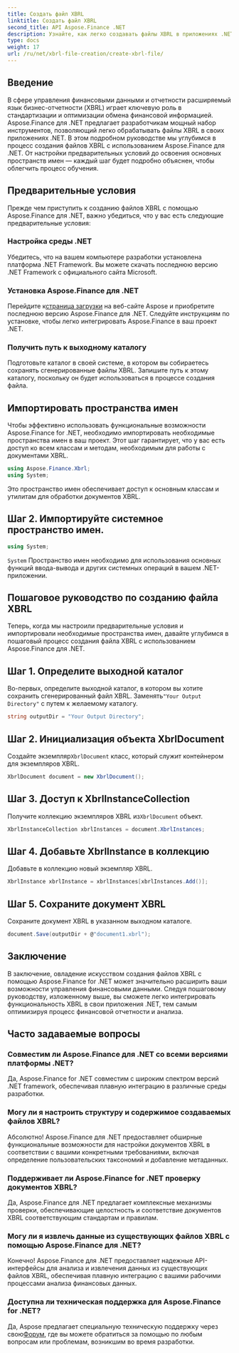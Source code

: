 ```yaml
---
title: Создать файл XBRL
linktitle: Создать файл XBRL
second_title: API Aspose.Finance .NET
description: Узнайте, как легко создавать файлы XBRL в приложениях .NET с помощью Aspose.Finance, оптимизируя процессы управления финансовыми данными и отчетности.
type: docs
weight: 17
url: /ru/net/xbrl-file-creation/create-xbrl-file/
---
```

## Введение
В сфере управления финансовыми данными и отчетности расширяемый язык бизнес-отчетности (XBRL) играет ключевую роль в стандартизации и оптимизации обмена финансовой информацией. Aspose.Finance для .NET предлагает разработчикам мощный набор инструментов, позволяющий легко обрабатывать файлы XBRL в своих приложениях .NET. В этом подробном руководстве мы углубимся в процесс создания файлов XBRL с использованием Aspose.Finance для .NET. От настройки предварительных условий до освоения основных пространств имен — каждый шаг будет подробно объяснен, чтобы облегчить процесс обучения.
## Предварительные условия
Прежде чем приступить к созданию файлов XBRL с помощью Aspose.Finance для .NET, важно убедиться, что у вас есть следующие предварительные условия:
### Настройка среды .NET
Убедитесь, что на вашем компьютере разработки установлена платформа .NET Framework. Вы можете скачать последнюю версию .NET Framework с официального сайта Microsoft.
### Установка Aspose.Finance для .NET
Перейдите к[страница загрузки](https://releases.aspose.com/finance/net/) на веб-сайте Aspose и приобретите последнюю версию Aspose.Finance для .NET. Следуйте инструкциям по установке, чтобы легко интегрировать Aspose.Finance в ваш проект .NET.
### Получить путь к выходному каталогу
Подготовьте каталог в своей системе, в котором вы собираетесь сохранять сгенерированные файлы XBRL. Запишите путь к этому каталогу, поскольку он будет использоваться в процессе создания файла.
## Импортировать пространства имен
Чтобы эффективно использовать функциональные возможности Aspose.Finance for .NET, необходимо импортировать необходимые пространства имен в ваш проект. Этот шаг гарантирует, что у вас есть доступ ко всем классам и методам, необходимым для работы с документами XBRL.
```csharp
using Aspose.Finance.Xbrl;
using System;
```
Это пространство имен обеспечивает доступ к основным классам и утилитам для обработки документов XBRL.
## Шаг 2. Импортируйте системное пространство имен.
```csharp
using System;
```
`System` Пространство имен необходимо для использования основных функций ввода-вывода и других системных операций в вашем .NET-приложении.
## Пошаговое руководство по созданию файла XBRL
Теперь, когда мы настроили предварительные условия и импортировали необходимые пространства имен, давайте углубимся в пошаговый процесс создания файла XBRL с использованием Aspose.Finance для .NET.
## Шаг 1. Определите выходной каталог
 Во-первых, определите выходной каталог, в котором вы хотите сохранить сгенерированный файл XBRL. Заменять`"Your Output Directory"` с путем к желаемому каталогу.
```csharp
string outputDir = "Your Output Directory";
```
## Шаг 2. Инициализация объекта XbrlDocument
 Создайте экземпляр`XbrlDocument` класс, который служит контейнером для экземпляров XBRL.
```csharp
XbrlDocument document = new XbrlDocument();
```
## Шаг 3. Доступ к XbrlInstanceCollection
 Получите коллекцию экземпляров XBRL из`XbrlDocument` объект.
```csharp
XbrlInstanceCollection xbrlInstances = document.XbrlInstances;
```
## Шаг 4. Добавьте XbrlInstance в коллекцию
Добавьте в коллекцию новый экземпляр XBRL.
```csharp
XbrlInstance xbrlInstance = xbrlInstances[xbrlInstances.Add()];
```
## Шаг 5. Сохраните документ XBRL
Сохраните документ XBRL в указанном выходном каталоге.
```csharp
document.Save(outputDir + @"document1.xbrl");
```
## Заключение
В заключение, овладение искусством создания файлов XBRL с помощью Aspose.Finance for .NET может значительно расширить ваши возможности управления финансовыми данными. Следуя пошаговому руководству, изложенному выше, вы сможете легко интегрировать функциональность XBRL в свои приложения .NET, тем самым оптимизируя процесс финансовой отчетности и анализа.
## Часто задаваемые вопросы
### Совместим ли Aspose.Finance для .NET со всеми версиями платформы .NET?
Да, Aspose.Finance for .NET совместим с широким спектром версий .NET framework, обеспечивая плавную интеграцию в различные среды разработки.
### Могу ли я настроить структуру и содержимое создаваемых файлов XBRL?
Абсолютно! Aspose.Finance для .NET предоставляет обширные функциональные возможности для настройки документов XBRL в соответствии с вашими конкретными требованиями, включая определение пользовательских таксономий и добавление метаданных.
### Поддерживает ли Aspose.Finance for .NET проверку документов XBRL?
Да, Aspose.Finance для .NET предлагает комплексные механизмы проверки, обеспечивающие целостность и соответствие документов XBRL соответствующим стандартам и правилам.
### Могу ли я извлечь данные из существующих файлов XBRL с помощью Aspose.Finance для .NET?
Конечно! Aspose.Finance для .NET предоставляет надежные API-интерфейсы для анализа и извлечения данных из существующих файлов XBRL, обеспечивая плавную интеграцию с вашими рабочими процессами анализа финансовых данных.
### Доступна ли техническая поддержка для Aspose.Finance for .NET?
 Да, Aspose предлагает специальную техническую поддержку через свою[Форум](https://forum.aspose.com/c/finance/43), где вы можете обратиться за помощью по любым вопросам или проблемам, возникшим во время разработки.